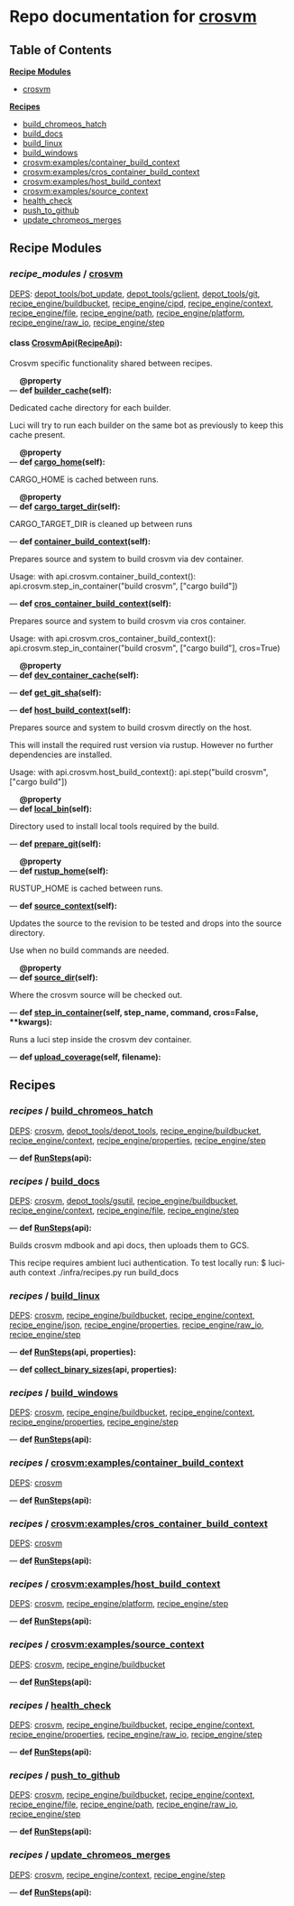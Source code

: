 <!--- AUTOGENERATED BY `./recipes.py test train` -->
# Repo documentation for [crosvm](https://chromium.googlesource.com/crosvm/crosvm.git)
## Table of Contents

**[Recipe Modules](#Recipe-Modules)**
  * [crosvm](#recipe_modules-crosvm)

**[Recipes](#Recipes)**
  * [build_chromeos_hatch](#recipes-build_chromeos_hatch)
  * [build_docs](#recipes-build_docs)
  * [build_linux](#recipes-build_linux)
  * [build_windows](#recipes-build_windows)
  * [crosvm:examples/container_build_context](#recipes-crosvm_examples_container_build_context)
  * [crosvm:examples/cros_container_build_context](#recipes-crosvm_examples_cros_container_build_context)
  * [crosvm:examples/host_build_context](#recipes-crosvm_examples_host_build_context)
  * [crosvm:examples/source_context](#recipes-crosvm_examples_source_context)
  * [health_check](#recipes-health_check)
  * [push_to_github](#recipes-push_to_github)
  * [update_chromeos_merges](#recipes-update_chromeos_merges)
## Recipe Modules

### *recipe_modules* / [crosvm](/infra/recipe_modules/crosvm)

[DEPS](/infra/recipe_modules/crosvm/__init__.py#7): [depot\_tools/bot\_update][depot_tools/recipe_modules/bot_update], [depot\_tools/gclient][depot_tools/recipe_modules/gclient], [depot\_tools/git][depot_tools/recipe_modules/git], [recipe\_engine/buildbucket][recipe_engine/recipe_modules/buildbucket], [recipe\_engine/cipd][recipe_engine/recipe_modules/cipd], [recipe\_engine/context][recipe_engine/recipe_modules/context], [recipe\_engine/file][recipe_engine/recipe_modules/file], [recipe\_engine/path][recipe_engine/recipe_modules/path], [recipe\_engine/platform][recipe_engine/recipe_modules/platform], [recipe\_engine/raw\_io][recipe_engine/recipe_modules/raw_io], [recipe\_engine/step][recipe_engine/recipe_modules/step]


#### **class [CrosvmApi](/infra/recipe_modules/crosvm/api.py#11)([RecipeApi][recipe_engine/wkt/RecipeApi]):**

Crosvm specific functionality shared between recipes.

&emsp; **@property**<br>&mdash; **def [builder\_cache](/infra/recipe_modules/crosvm/api.py#43)(self):**

Dedicated cache directory for each builder.

Luci will try to run each builder on the same bot as previously to keep this cache present.

&emsp; **@property**<br>&mdash; **def [cargo\_home](/infra/recipe_modules/crosvm/api.py#24)(self):**

CARGO_HOME is cached between runs.

&emsp; **@property**<br>&mdash; **def [cargo\_target\_dir](/infra/recipe_modules/crosvm/api.py#29)(self):**

CARGO_TARGET_DIR is cleaned up between runs

&mdash; **def [container\_build\_context](/infra/recipe_modules/crosvm/api.py#62)(self):**

Prepares source and system to build crosvm via dev container.

Usage:
    with api.crosvm.container_build_context():
        api.crosvm.step_in_container("build crosvm", ["cargo build"])

&mdash; **def [cros\_container\_build\_context](/infra/recipe_modules/crosvm/api.py#79)(self):**

Prepares source and system to build crosvm via cros container.

Usage:
    with api.crosvm.cros_container_build_context():
        api.crosvm.step_in_container("build crosvm", ["cargo build"], cros=True)

&emsp; **@property**<br>&mdash; **def [dev\_container\_cache](/infra/recipe_modules/crosvm/api.py#39)(self):**

&mdash; **def [get\_git\_sha](/infra/recipe_modules/crosvm/api.py#186)(self):**

&mdash; **def [host\_build\_context](/infra/recipe_modules/crosvm/api.py#113)(self):**

Prepares source and system to build crosvm directly on the host.

This will install the required rust version via rustup. However no further dependencies
are installed.

Usage:
    with api.crosvm.host_build_context():
        api.step("build crosvm", ["cargo build"])

&emsp; **@property**<br>&mdash; **def [local\_bin](/infra/recipe_modules/crosvm/api.py#34)(self):**

Directory used to install local tools required by the build.

&mdash; **def [prepare\_git](/infra/recipe_modules/crosvm/api.py#161)(self):**

&emsp; **@property**<br>&mdash; **def [rustup\_home](/infra/recipe_modules/crosvm/api.py#19)(self):**

RUSTUP_HOME is cached between runs.

&mdash; **def [source\_context](/infra/recipe_modules/crosvm/api.py#52)(self):**

Updates the source to the revision to be tested and drops into the source directory.

Use when no build commands are needed.

&emsp; **@property**<br>&mdash; **def [source\_dir](/infra/recipe_modules/crosvm/api.py#14)(self):**

Where the crosvm source will be checked out.

&mdash; **def [step\_in\_container](/infra/recipe_modules/crosvm/api.py#144)(self, step_name, command, cros=False, \*\*kwargs):**

Runs a luci step inside the crosvm dev container.

&mdash; **def [upload\_coverage](/infra/recipe_modules/crosvm/api.py#194)(self, filename):**
## Recipes

### *recipes* / [build\_chromeos\_hatch](/infra/recipes/build_chromeos_hatch.py)

[DEPS](/infra/recipes/build_chromeos_hatch.py#7): [crosvm](#recipe_modules-crosvm), [depot\_tools/depot\_tools][depot_tools/recipe_modules/depot_tools], [recipe\_engine/buildbucket][recipe_engine/recipe_modules/buildbucket], [recipe\_engine/context][recipe_engine/recipe_modules/context], [recipe\_engine/properties][recipe_engine/recipe_modules/properties], [recipe\_engine/step][recipe_engine/recipe_modules/step]


&mdash; **def [RunSteps](/infra/recipes/build_chromeos_hatch.py#17)(api):**
### *recipes* / [build\_docs](/infra/recipes/build_docs.py)

[DEPS](/infra/recipes/build_docs.py#7): [crosvm](#recipe_modules-crosvm), [depot\_tools/gsutil][depot_tools/recipe_modules/gsutil], [recipe\_engine/buildbucket][recipe_engine/recipe_modules/buildbucket], [recipe\_engine/context][recipe_engine/recipe_modules/context], [recipe\_engine/file][recipe_engine/recipe_modules/file], [recipe\_engine/step][recipe_engine/recipe_modules/step]


&mdash; **def [RunSteps](/infra/recipes/build_docs.py#20)(api):**

Builds crosvm mdbook and api docs, then uploads them to GCS.

This recipe requires ambient luci authentication. To test locally run:
   $ luci-auth context ./infra/recipes.py run build_docs
### *recipes* / [build\_linux](/infra/recipes/build_linux.py)

[DEPS](/infra/recipes/build_linux.py#11): [crosvm](#recipe_modules-crosvm), [recipe\_engine/buildbucket][recipe_engine/recipe_modules/buildbucket], [recipe\_engine/context][recipe_engine/recipe_modules/context], [recipe\_engine/json][recipe_engine/recipe_modules/json], [recipe\_engine/properties][recipe_engine/recipe_modules/properties], [recipe\_engine/raw\_io][recipe_engine/recipe_modules/raw_io], [recipe\_engine/step][recipe_engine/recipe_modules/step]


&mdash; **def [RunSteps](/infra/recipes/build_linux.py#74)(api, properties):**

&mdash; **def [collect\_binary\_sizes](/infra/recipes/build_linux.py#24)(api, properties):**
### *recipes* / [build\_windows](/infra/recipes/build_windows.py)

[DEPS](/infra/recipes/build_windows.py#7): [crosvm](#recipe_modules-crosvm), [recipe\_engine/buildbucket][recipe_engine/recipe_modules/buildbucket], [recipe\_engine/context][recipe_engine/recipe_modules/context], [recipe\_engine/properties][recipe_engine/recipe_modules/properties], [recipe\_engine/step][recipe_engine/recipe_modules/step]


&mdash; **def [RunSteps](/infra/recipes/build_windows.py#16)(api):**
### *recipes* / [crosvm:examples/container\_build\_context](/infra/recipe_modules/crosvm/examples/container_build_context.py)

[DEPS](/infra/recipe_modules/crosvm/examples/container_build_context.py#7): [crosvm](#recipe_modules-crosvm)


&mdash; **def [RunSteps](/infra/recipe_modules/crosvm/examples/container_build_context.py#12)(api):**
### *recipes* / [crosvm:examples/cros\_container\_build\_context](/infra/recipe_modules/crosvm/examples/cros_container_build_context.py)

[DEPS](/infra/recipe_modules/crosvm/examples/cros_container_build_context.py#7): [crosvm](#recipe_modules-crosvm)


&mdash; **def [RunSteps](/infra/recipe_modules/crosvm/examples/cros_container_build_context.py#12)(api):**
### *recipes* / [crosvm:examples/host\_build\_context](/infra/recipe_modules/crosvm/examples/host_build_context.py)

[DEPS](/infra/recipe_modules/crosvm/examples/host_build_context.py#7): [crosvm](#recipe_modules-crosvm), [recipe\_engine/platform][recipe_engine/recipe_modules/platform], [recipe\_engine/step][recipe_engine/recipe_modules/step]


&mdash; **def [RunSteps](/infra/recipe_modules/crosvm/examples/host_build_context.py#14)(api):**
### *recipes* / [crosvm:examples/source\_context](/infra/recipe_modules/crosvm/examples/source_context.py)

[DEPS](/infra/recipe_modules/crosvm/examples/source_context.py#7): [crosvm](#recipe_modules-crosvm), [recipe\_engine/buildbucket][recipe_engine/recipe_modules/buildbucket]


&mdash; **def [RunSteps](/infra/recipe_modules/crosvm/examples/source_context.py#13)(api):**
### *recipes* / [health\_check](/infra/recipes/health_check.py)

[DEPS](/infra/recipes/health_check.py#7): [crosvm](#recipe_modules-crosvm), [recipe\_engine/buildbucket][recipe_engine/recipe_modules/buildbucket], [recipe\_engine/context][recipe_engine/recipe_modules/context], [recipe\_engine/properties][recipe_engine/recipe_modules/properties], [recipe\_engine/raw\_io][recipe_engine/recipe_modules/raw_io], [recipe\_engine/step][recipe_engine/recipe_modules/step]


&mdash; **def [RunSteps](/infra/recipes/health_check.py#17)(api):**
### *recipes* / [push\_to\_github](/infra/recipes/push_to_github.py)

[DEPS](/infra/recipes/push_to_github.py#7): [crosvm](#recipe_modules-crosvm), [recipe\_engine/buildbucket][recipe_engine/recipe_modules/buildbucket], [recipe\_engine/context][recipe_engine/recipe_modules/context], [recipe\_engine/file][recipe_engine/recipe_modules/file], [recipe\_engine/path][recipe_engine/recipe_modules/path], [recipe\_engine/raw\_io][recipe_engine/recipe_modules/raw_io], [recipe\_engine/step][recipe_engine/recipe_modules/step]


&mdash; **def [RunSteps](/infra/recipes/push_to_github.py#18)(api):**
### *recipes* / [update\_chromeos\_merges](/infra/recipes/update_chromeos_merges.py)

[DEPS](/infra/recipes/update_chromeos_merges.py#7): [crosvm](#recipe_modules-crosvm), [recipe\_engine/context][recipe_engine/recipe_modules/context], [recipe\_engine/step][recipe_engine/recipe_modules/step]


&mdash; **def [RunSteps](/infra/recipes/update_chromeos_merges.py#14)(api):**

[depot_tools/recipe_modules/bot_update]: https://chromium.googlesource.com/chromium/tools/depot_tools.git/+/13d20527ff692a338fe4562bb75aab27441f5216/recipes/README.recipes.md#recipe_modules-bot_update
[depot_tools/recipe_modules/depot_tools]: https://chromium.googlesource.com/chromium/tools/depot_tools.git/+/13d20527ff692a338fe4562bb75aab27441f5216/recipes/README.recipes.md#recipe_modules-depot_tools
[depot_tools/recipe_modules/gclient]: https://chromium.googlesource.com/chromium/tools/depot_tools.git/+/13d20527ff692a338fe4562bb75aab27441f5216/recipes/README.recipes.md#recipe_modules-gclient
[depot_tools/recipe_modules/git]: https://chromium.googlesource.com/chromium/tools/depot_tools.git/+/13d20527ff692a338fe4562bb75aab27441f5216/recipes/README.recipes.md#recipe_modules-git
[depot_tools/recipe_modules/gsutil]: https://chromium.googlesource.com/chromium/tools/depot_tools.git/+/13d20527ff692a338fe4562bb75aab27441f5216/recipes/README.recipes.md#recipe_modules-gsutil
[recipe_engine/recipe_modules/buildbucket]: https://chromium.googlesource.com/infra/luci/recipes-py.git/+/f832e90ab5de702d8d466afb7de3848d37220748/README.recipes.md#recipe_modules-buildbucket
[recipe_engine/recipe_modules/cipd]: https://chromium.googlesource.com/infra/luci/recipes-py.git/+/f832e90ab5de702d8d466afb7de3848d37220748/README.recipes.md#recipe_modules-cipd
[recipe_engine/recipe_modules/context]: https://chromium.googlesource.com/infra/luci/recipes-py.git/+/f832e90ab5de702d8d466afb7de3848d37220748/README.recipes.md#recipe_modules-context
[recipe_engine/recipe_modules/file]: https://chromium.googlesource.com/infra/luci/recipes-py.git/+/f832e90ab5de702d8d466afb7de3848d37220748/README.recipes.md#recipe_modules-file
[recipe_engine/recipe_modules/json]: https://chromium.googlesource.com/infra/luci/recipes-py.git/+/f832e90ab5de702d8d466afb7de3848d37220748/README.recipes.md#recipe_modules-json
[recipe_engine/recipe_modules/path]: https://chromium.googlesource.com/infra/luci/recipes-py.git/+/f832e90ab5de702d8d466afb7de3848d37220748/README.recipes.md#recipe_modules-path
[recipe_engine/recipe_modules/platform]: https://chromium.googlesource.com/infra/luci/recipes-py.git/+/f832e90ab5de702d8d466afb7de3848d37220748/README.recipes.md#recipe_modules-platform
[recipe_engine/recipe_modules/properties]: https://chromium.googlesource.com/infra/luci/recipes-py.git/+/f832e90ab5de702d8d466afb7de3848d37220748/README.recipes.md#recipe_modules-properties
[recipe_engine/recipe_modules/raw_io]: https://chromium.googlesource.com/infra/luci/recipes-py.git/+/f832e90ab5de702d8d466afb7de3848d37220748/README.recipes.md#recipe_modules-raw_io
[recipe_engine/recipe_modules/step]: https://chromium.googlesource.com/infra/luci/recipes-py.git/+/f832e90ab5de702d8d466afb7de3848d37220748/README.recipes.md#recipe_modules-step
[recipe_engine/wkt/RecipeApi]: https://chromium.googlesource.com/infra/luci/recipes-py.git/+/f832e90ab5de702d8d466afb7de3848d37220748/recipe_engine/recipe_api.py#473
